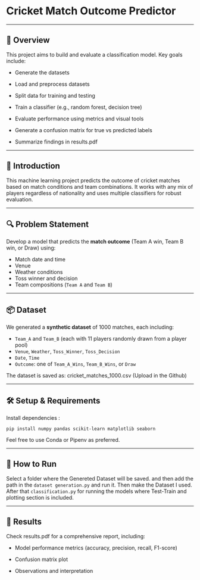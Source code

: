 #  Cricket Match Outcome Predictor

---

## 🧠 Overview
This project aims to build and evaluate a classification model. Key goals include:

- Generate the datasets

- Load and preprocess datasets

- Split data for training and testing

- Train a classifier (e.g., random forest, decision tree)

- Evaluate performance using metrics and visual tools

- Generate a confusion matrix for true vs predicted labels

- Summarize findings in results.pdf

---



## 🏏 Introduction
This machine learning project predicts the outcome of cricket matches based on match conditions and team combinations. It works with any mix of players regardless of nationality and uses multiple classifiers for robust evaluation.

---

## 🔍 Problem Statement

Develop a model that predicts the **match outcome** (Team A win, Team B win, or Draw) using:

- Match date and time
- Venue
- Weather conditions
- Toss winner and decision
- Team compositions (`Team A` and `Team B`)

---

## 📦 Dataset

We generated a **synthetic dataset** of 1000 matches, each including:

- `Team_A` and `Team_B` (each with 11 players randomly drawn from a player pool)
- `Venue`, `Weather`, `Toss_Winner`, `Toss_Decision`
- `Date`, `Time`
- `Outcome`: one of `Team_A_Wins`, `Team_B_Wins`, or `Draw`

The dataset is saved as: cricket_matches_1000.csv   (Upload in the Github)


---


## 🛠️ Setup & Requirements
Install dependencies :

`pip install numpy pandas scikit-learn matplotlib seaborn`

Feel free to use Conda or Pipenv as preferred.

---

## 🚦 How to Run

Select a folder where the Genereted Dataset will be saved. and then add the path in the `dataset generation.py` and run it.
Then make the Dataset I used. After that `classification.py` for running the models where Test-Train and plotting section is included.

---

## 🧪 Results
Check results.pdf for a comprehensive report, including:

- Model performance metrics (accuracy, precision, recall, F1-score)

- Confusion matrix plot

- Observations and interpretation






